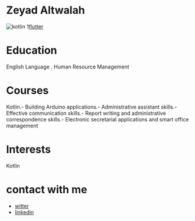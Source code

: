 # Zeyad Altwalah
![kotlin](https://user-images.githubusercontent.com/89542277/136715632-5140772f-3afc-458d-8e73-c348b1a56e35.png)
1[flutter](https://i.postimg.cc/1zsNVCb1/fluttter.png)
# Education
English Language . Human Resource Management
# Courses
Kotlin.-
Building Arduino applications.-
Administrative assistant skills.-
Effective communication skills.-
Report writing and administrative correspondence skills.-
Electronic secretarial applications and smart office management
# Interests
Kotlin  

# contact with me

* [witter](https://twitter.com/BinTwalah?t=cACMhPR2_EQCFWhk6EPj6w&s=09)
* [linkedin](https://www.linkedin.com/in/zeyad-altwalah-73256819b)


 
